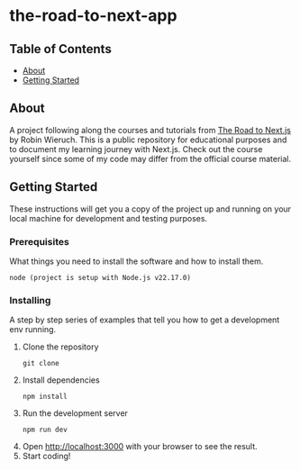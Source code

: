 # the-road-to-next-app

## Table of Contents

- [About](#about)
- [Getting Started](#getting_started)

## About <a name = "about"></a>

A project following along the courses and tutorials from [The Road to Next.js](https://roadtoreact.com/the-road-to-nextjs) by Robin Wieruch. This is a public repository for educational purposes and to document my learning journey with Next.js. Check out the course yourself since some of my code may differ from the official course material.

## Getting Started <a name = "getting_started"></a>

These instructions will get you a copy of the project up and running on your local machine for development and testing purposes.

### Prerequisites

What things you need to install the software and how to install them.

```
node (project is setup with Node.js v22.17.0)
```

### Installing

A step by step series of examples that tell you how to get a development env running.

1. Clone the repository
   ```
   git clone
    ```
2. Install dependencies
    ```
    npm install
    ```
3. Run the development server
    ```
    npm run dev
    ```
4. Open [http://localhost:3000](http://localhost:3000) with your browser to see the result.
5. Start coding!


